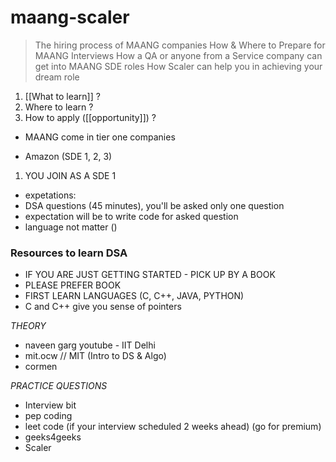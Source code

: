# maang-scaler

>   The hiring process of MAANG companies
>  How & Where to Prepare for MAANG Interviews
>  How a QA or anyone from a Service company can get into MAANG SDE roles
>  How Scaler can help you in achieving your dream role


1. [[What to learn]] ?
3. Where to learn ?
4. How to apply ([[opportunity]]) ?


- MAANG come in tier one companies

- Amazon (SDE 1, 2, 3)

1. YOU JOIN AS A SDE 1
- expetations:
- DSA questions (45 minutes), you'll be asked only one question
- expectation will be to write code for asked question
- language not matter ()

### Resources to learn DSA
- IF YOU ARE JUST GETTING STARTED - PICK UP BY A BOOK
- PLEASE PREFER BOOK
- FIRST LEARN LANGUAGES (C, C++, JAVA, PYTHON)
- C and C++ give you sense of pointers


*THEORY*
- naveen garg youtube - IIT Delhi
- mit.ocw // MIT (Intro to DS & Algo)
- cormen

*PRACTICE QUESTIONS*
- Interview bit
- pep coding
- leet code (if your interview scheduled 2 weeks ahead) (go for premium)
- geeks4geeks
- Scaler
